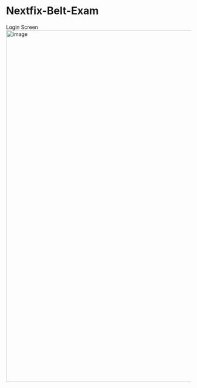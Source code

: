 # Nextfix-Belt-Exam
Login Screen
<img width="957" alt="image" src="https://github.com/user-attachments/assets/7449e149-acd5-4156-9bd6-f0c5d42f0ddf" />
